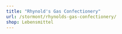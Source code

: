 ```yaml
---
title: "Rhynold's Gas Confectionery"
url: /stormont/rhynolds-gas-confectionery/
shop: Lebensmittel
---
```

